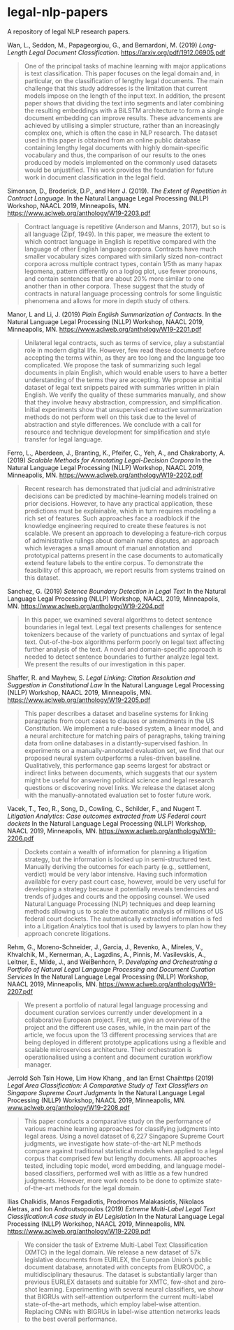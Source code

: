 # legal-nlp-papers

A repository of legal NLP research papers.

Wan, L., Seddon, M., Papageorgiou, G., and Bernardoni, M. (2019) *Long-Length Legal Document Classification*. https://arxiv.org/pdf/1912.06905.pdf 
> One of the principal tasks of machine learning with major applications is text classification. This paper focuses on the legal domain and, in particular, on the classification of lengthy legal documents. The main challenge that this study addresses is the limitation that current models impose on the length of the input text. In addition, the present paper shows that dividing the text into segments and later combining the resulting embeddings with a BiLSTM architecture to form a single document embedding can improve results. These advancements are achieved by utilising a simpler structure, rather than an increasingly complex one, which is often the case in NLP research. The dataset used in this paper is obtained from an online public database containing lengthy legal documents with highly domain-specific vocabulary and thus, the comparison of our results to the ones produced by models implemented on the commonly used datasets would be unjustified. This work provides the foundation for future work in document classification in the legal field.

Simonson, D., Broderick, D.P., and Herr J. (2019). *The Extent of Repetition in Contract Language*. In the Natural Language Legal Processing (NLLP) Workshop, NAACL 2019, Minneapolis, MN. https://www.aclweb.org/anthology/W19-2203.pdf 
> Contract language is repetitive (Anderson and Manns, 2017), but so is all language (Zipf, 1949). In this paper, we measure the extent to which contract language in English is repetitive compared with the language of other English language corpora. Contracts have much smaller vocabulary sizes compared with similarly sized non-contract corpora across multiple contract types, contain 1/5th as many hapax legomena, pattern differently on a loglog plot, use fewer pronouns, and contain sentences that are about 20% more similar to one another than in other corpora. These suggest that the study of contracts in natural language processing controls for some linguistic phenomena and allows for more in depth study of others.

Manor, L and Li, J. (2019) *Plain English Summarization of Contracts*. In the Natural Language Legal Processing (NLLP) Workshop, NAACL 2019, Minneapolis, MN. https://www.aclweb.org/anthology/W19-2201.pdf
> Unilateral legal contracts, such as terms of service, play a substantial role in modern digital life. However, few read these documents before accepting the terms within, as they are too long and the language too complicated. We propose the task of summarizing such legal documents in plain English, which would enable users to have a better understanding of the terms they are accepting. We propose an initial dataset of legal text snippets paired with summaries written in plain English. We verify the quality of these summaries manually, and show that they involve heavy abstraction, compression, and simplification. Initial experiments show that unsupervised extractive summarization methods do not perform well on this task due to the level of abstraction and style differences. We conclude with a call for resource and technique development for simplification and style transfer for legal language.

Ferro, L., Aberdeen, J., Branting, K., Pfeifer, C., Yeh, A., and Chakraborty, A. (2019) *Scalable Methods for Annotating Legal-Decision Corpora* In the Natural Language Legal Processing (NLLP) Workshop, NAACL 2019, Minneapolis, MN. https://www.aclweb.org/anthology/W19-2202.pdf
> Recent research has demonstrated that judicial and administrative decisions can be predicted by machine-learning models trained on prior decisions. However, to have any practical application, these predictions must be explainable, which in turn requires modeling a rich set of features. Such approaches face a roadblock if the knowledge engineering required to create these features is not scalable. We present an approach to developing a feature-rich corpus of administrative rulings about domain name disputes, an approach which leverages a small amount of manual annotation and prototypical patterns present in the case documents to automatically extend feature labels to the entire corpus. To demonstrate the feasibility of this approach, we report results from systems trained on this dataset.

Sanchez, G. (2019) *Setence Boundary Detection in Legal Text* In the Natural Language Legal Processing (NLLP) Workshop, NAACL 2019, Minneapolis, MN. https://www.aclweb.org/anthology/W19-2204.pdf
> In this paper, we examined several algorithms to detect sentence boundaries in legal text. Legal text presents challenges for sentence tokenizers because of the variety of punctuations and syntax of legal text. Out-of-the-box algorithms perform poorly on legal text affecting further analysis of the text. A novel and domain-specific approach is needed to detect sentence boundaries to further analyze legal text. We present the results of our investigation in this paper.

Shaffer, R. and Mayhew, S. *Legal Linking: Citation Resolution and Suggestion in Constitutional Law* In the Natural Language Legal Processing (NLLP) Workshop, NAACL 2019, Minneapolis, MN. https://www.aclweb.org/anthology/W19-2205.pdf
> This paper describes a dataset and baseline systems for linking paragraphs from court cases to clauses or amendments in the US Constitution. We implement a rule-based system, a linear model, and a neural architecture for matching pairs of paragraphs, taking training data from online databases in a distantly-supervised fashion. In experiments on a manually-annotated evaluation set, we find that our proposed neural system outperforms a rules-driven baseline. Qualitatively, this performance gap seems largest for abstract or indirect links between documents, which suggests that our system might be useful for answering political science and legal research questions or discovering novel links. We release the dataset along with the manually-annotated evaluation set to foster future work.

Vacek, T., Teo, R., Song, D., Cowling, C., Schilder, F., and Nugent T. *Litigation Analytics: Case outcomes extracted from US Federal court dockets* In the Natural Language Legal Processing (NLLP) Workshop, NAACL 2019, Minneapolis, MN. https://www.aclweb.org/anthology/W19-2206.pdf
> Dockets contain a wealth of information for planning a litigation strategy, but the information is locked up in semi-structured text. Manually deriving the outcomes for each party (e.g., settlement, verdict) would be very labor intensive. Having such information available for every past court case, however, would be very useful for developing a strategy because it potentially reveals tendencies and trends of judges and courts and the opposing counsel. We used Natural Language Processing (NLP) techniques and deep learning methods allowing us to scale the automatic analysis of millions of US federal court dockets. The automatically extracted information is fed into a Litigation Analytics tool that is used by lawyers to plan how they approach concrete litigations.

Rehm, G., Moreno-Schneider, J., Garcia, J., Revenko, A., Mireles, V., Khvalchik, M., Kernerman, A., Lagzdins, A., Pinnis, M. Vasilevskis, A., Leitner, E., Milde, J., and WeiBenhorn, P. *Developing and Orchestrating a Portfolio of Natural Legal
Language Processing and Document Curation Services* In the Natural Language Legal Processing (NLLP) Workshop, NAACL 2019, Minneapolis, MN. https://www.aclweb.org/anthology/W19-2207.pdf
> We present a portfolio of natural legal language processing and document curation services currently under development in a collaborative European project. First, we give an overview of the project and the different use cases, while, in the main part of the article, we focus upon the 13 different processing services that are being deployed in different prototype applications using a flexible and scalable microservices architecture. Their orchestration is operationalised using a content and document curation workflow manager.

Jerrold Soh Tsin Howe, Lim How Khang , and Ian Ernst Chaihttps (2019) *Legal Area Classification: A Comparative Study of Text Classifiers on Singapore Supreme Court Judgments* In the Natural Language Legal Processing (NLLP) Workshop, NAACL 2019, Minneapolis, MN.
 www.aclweb.org/anthology/W19-2208.pdf
> This paper conducts a comparative study on the performance of various machine learning approaches for classifying judgments into legal areas. Using a novel dataset of 6,227 Singapore Supreme Court judgments, we investigate how state-of-the-art NLP methods compare against traditional statistical models when applied to a legal corpus that comprised few but lengthy documents. All approaches tested, including topic model, word embedding, and language model-based classifiers, performed well with as little as a few hundred judgments. However, more work needs to be done to optimize state-of-the-art methods for the legal domain.

Ilias Chalkidis, Manos Fergadiotis, Prodromos Malakasiotis, Nikolaos Aletras, and Ion Androutsopoulos (2019) *Extreme Multi-Label Legal Text Classification:A case study in EU Legislation* In the Natural Language Legal Processing (NLLP) Workshop, NAACL 2019, Minneapolis, MN. https://www.aclweb.org/anthology/W19-2209.pdf
> We consider the task of Extreme Multi-Label Text Classification (XMTC) in the legal domain. We release a new dataset of 57k legislative documents from EURLEX, the European Union’s public document database, annotated with concepts from EUROVOC, a multidisciplinary thesaurus. The dataset is substantially larger than previous EURLEX datasets and suitable for XMTC, few-shot and zero-shot learning. Experimenting with several neural classifiers, we show that BIGRUs with self-attention outperform the current multi-label state-of-the-art methods, which employ label-wise attention. Replacing CNNs with BIGRUs in label-wise attention networks leads to the best overall performance.
